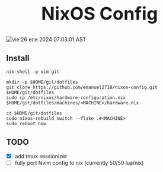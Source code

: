 <h1 align="center" style="font-size: 3rem;">
NixOS Config
</h1>

![vie 26 ene 2024 07:03:01 AST](https://github.com/emanuel2718/nixos-config/assets/55965894/5a087e46-5d74-4b89-a761-7cc9a95008c7)



## Install


```shell
nix-shell -p vim git

mkdir -p $HOME/git/dotfiles
git clone https://github.com/emanuel2718/nixos-config.git $HOME/git/dotfiles
sudo cp /etc/nixos/hardware-configuration.nix $HOME/git/dotfiles/machines/<MACHINE>/hardware.nix

cd $HOME/git/dotfiles
sudo nixos-rebuild switch --flake .#<MACHINE>
sudo reboot now
```


## TODO
- [x] add tmux sessionizer
- [ ] fully port Nvim config to nix (currently 50/50 lua/nix)
